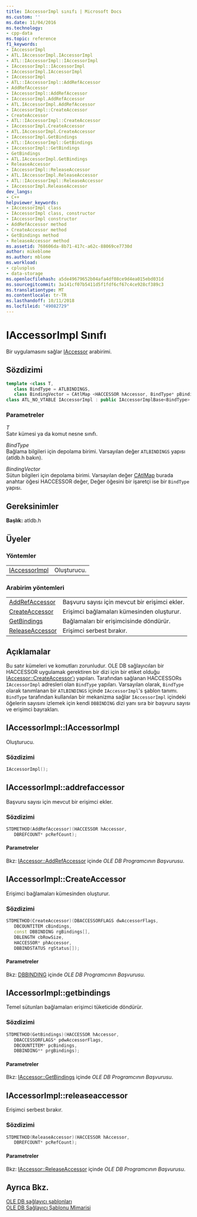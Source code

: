```yaml
---
title: IAccessorImpl sınıfı | Microsoft Docs
ms.custom: ''
ms.date: 11/04/2016
ms.technology:
- cpp-data
ms.topic: reference
f1_keywords:
- IAccessorImpl
- ATL.IAccessorImpl.IAccessorImpl
- ATL::IAccessorImpl::IAccessorImpl
- IAccessorImpl::IAccessorImpl
- IAccessorImpl.IAccessorImpl
- IAccessorImpl
- ATL::IAccessorImpl::AddRefAccessor
- AddRefAccessor
- IAccessorImpl::AddRefAccessor
- IAccessorImpl.AddRefAccessor
- ATL.IAccessorImpl.AddRefAccessor
- IAccessorImpl::CreateAccessor
- CreateAccessor
- ATL::IAccessorImpl::CreateAccessor
- IAccessorImpl.CreateAccessor
- ATL.IAccessorImpl.CreateAccessor
- IAccessorImpl.GetBindings
- ATL::IAccessorImpl::GetBindings
- IAccessorImpl::GetBindings
- GetBindings
- ATL.IAccessorImpl.GetBindings
- ReleaseAccessor
- IAccessorImpl::ReleaseAccessor
- ATL.IAccessorImpl.ReleaseAccessor
- ATL::IAccessorImpl::ReleaseAccessor
- IAccessorImpl.ReleaseAccessor
dev_langs:
- C++
helpviewer_keywords:
- IAccessorImpl class
- IAccessorImpl class, constructor
- IAccessorImpl constructor
- AddRefAccessor method
- CreateAccessor method
- GetBindings method
- ReleaseAccessor method
ms.assetid: 768606da-8b71-417c-a62c-88069ce7730d
author: mikeblome
ms.author: mblome
ms.workload:
- cplusplus
- data-storage
ms.openlocfilehash: a5de49679652b04afa4df08ce9d4ea015ebd031d
ms.sourcegitcommit: 3a141cf07b5411d5f1fdf6cf67c4ce928cf389c3
ms.translationtype: MT
ms.contentlocale: tr-TR
ms.lasthandoff: 10/11/2018
ms.locfileid: "49082729"
---
```

# <a name="iaccessorimpl-class"></a>IAccessorImpl Sınıfı

Bir uygulamasını sağlar [IAccessor](/previous-versions/windows/desktop/ms719672) arabirimi.  
  
## <a name="syntax"></a>Sözdizimi

```cpp
template <class T, 
   class BindType = ATLBINDINGS,
   class BindingVector = CAtlMap <HACCESSOR hAccessor, BindType* pBindingsStructure>>  
class ATL_NO_VTABLE IAccessorImpl : public IAccessorImplBase<BindType>  
```  
  
### <a name="parameters"></a>Parametreler  

*T*<br/>
Satır kümesi ya da komut nesne sınıfı.  
  
*BindType*<br/>
Bağlama bilgileri için depolama birimi. Varsayılan değer `ATLBINDINGS` yapısı (atldb.h bakın).  
  
*BindingVector*<br/>
Sütun bilgileri için depolama birimi. Varsayılan değer [CAtlMap](../../atl/reference/catlmap-class.md) burada anahtar öğesi HACCESSOR değer, Değer öğesini bir işaretçi ise bir `BindType` yapısı.  
  
## <a name="requirements"></a>Gereksinimler  

**Başlık:** atldb.h  

## <a name="members"></a>Üyeler  
  
### <a name="methods"></a>Yöntemler  
  
|||  
|-|-|  
|[IAccessorImpl](#iaccessorimpl)|Oluşturucu.|  
  
### <a name="interface-methods"></a>Arabirim yöntemleri  
  
|||  
|-|-|  
|[AddRefAccessor](#addrefaccessor)|Başvuru sayısı için mevcut bir erişimci ekler.|  
|[CreateAccessor](#createaccessor)|Erişimci bağlamaları kümesinden oluşturur.|  
|[GetBindings](#getbindings)|Bağlamaları bir erişimcisinde döndürür.|  
|[ReleaseAccessor](#releaseaccessor)|Erişimci serbest bırakır.|  
  
## <a name="remarks"></a>Açıklamalar  

Bu satır kümeleri ve komutları zorunludur. OLE DB sağlayıcıları bir HACCESSOR uygulamak gerektiren bir dizi için bir etiket olduğu [IAccessor::CreateAccessor'ı](/previous-versions/windows/desktop/ms716845) yapıları. Tarafından sağlanan HACCESSORs `IAccessorImpl` adresleri olan `BindType` yapıları. Varsayılan olarak, `BindType` olarak tanımlanan bir `ATLBINDINGS` içinde `IAccessorImpl`'s şablon tanımı. `BindType` tarafından kullanılan bir mekanizma sağlar `IAccessorImpl` içindeki öğelerin sayısını izlemek için kendi `DBBINDING` dizi yanı sıra bir başvuru sayısı ve erişimci bayrakları.  

## <a name="iaccessorimpl"></a> IAccessorImpl::IAccessorImpl

Oluşturucu.  
  
### <a name="syntax"></a>Sözdizimi  
  
```cpp
IAccessorImpl();  
```  

## <a name="addrefaccessor"></a> IAccessorImpl::addrefaccessor

Başvuru sayısı için mevcut bir erişimci ekler.  
  
### <a name="syntax"></a>Sözdizimi  
  
```cpp
STDMETHOD(AddRefAccessor)(HACCESSOR hAccessor,  
   DBREFCOUNT* pcRefCount);  
```  
  
#### <a name="parameters"></a>Parametreler  

Bkz: [IAccessor::AddRefAccessor](/previous-versions/windows/desktop/ms714978) içinde *OLE DB Programcının Başvurusu*.

## <a name="createaccessor"></a> IAccessorImpl::CreateAccessor

Erişimci bağlamaları kümesinden oluşturur.  
  
### <a name="syntax"></a>Sözdizimi  
  
```cpp
STDMETHOD(CreateAccessor)(DBACCESSORFLAGS dwAccessorFlags,  
   DBCOUNTITEM cBindings,  
   const DBBINDING rgBindings[],  
   DBLENGTH cbRowSize,  
   HACCESSOR* phAccessor,  
   DBBINDSTATUS rgStatus[]);  
```  
  
#### <a name="parameters"></a>Parametreler  

Bkz: [DBBINDING](/previous-versions/windows/desktop/ms720969) içinde *OLE DB Programcının Başvurusu*.  

## <a name="getbindings"></a> IAccessorImpl::getbindings

Temel sütunları bağlamaları erişimci tüketicide döndürür.  
  
### <a name="syntax"></a>Sözdizimi  
  
```cpp
STDMETHOD(GetBindings)(HACCESSOR hAccessor,  
   DBACCESSORFLAGS* pdwAccessorFlags,  
   DBCOUNTITEM* pcBindings,  
   DBBINDING** prgBindings);  
```  
  
#### <a name="parameters"></a>Parametreler  

Bkz: [IAccessor::GetBindings](/previous-versions/windows/desktop/ms721253) içinde *OLE DB Programcının Başvurusu*. 

## <a name="releaseaccessor"></a> IAccessorImpl::releaseaccessor

Erişimci serbest bırakır.  
  
### <a name="syntax"></a>Sözdizimi  
  
```cpp
STDMETHOD(ReleaseAccessor)(HACCESSOR hAccessor,  
   DBREFCOUNT* pcRefCount);  
```  
  
#### <a name="parameters"></a>Parametreler  

Bkz: [IAccessor::ReleaseAccessor](/previous-versions/windows/desktop/ms719717) içinde *OLE DB Programcının Başvurusu*.
  
## <a name="see-also"></a>Ayrıca Bkz.  

[OLE DB sağlayıcı şablonları](../../data/oledb/ole-db-provider-templates-cpp.md)<br/>
[OLE DB Sağlayıcı Şablonu Mimarisi](../../data/oledb/ole-db-provider-template-architecture.md)